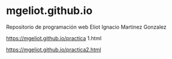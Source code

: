 # mgeliot.github.io
Repositorio de programación web Eliot Ignacio Martinez Gonzalez


https://mgeliot.github.io/practica 1.html

https://mgeliot.github.io/practica2.html
